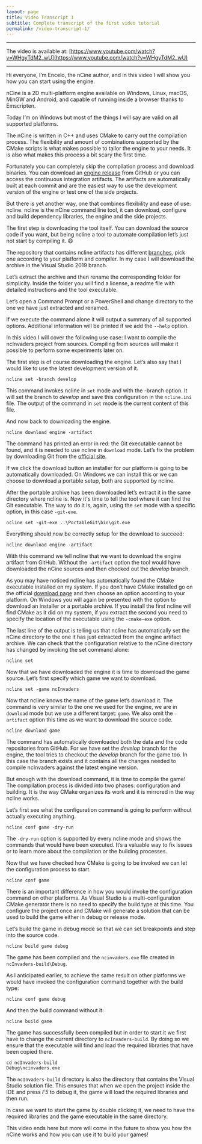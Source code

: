 ```yaml
---
layout: page
title: Video Transcript 1
subtitle: Complete transcript of the first video tutorial
permalink: /video-transcript-1/
---
```


---
The video is available at: [https://www.youtube.com/watch?v=WHgyTdM2_wU](https://www.youtube.com/watch?v=WHgyTdM2_wU)

---

Hi everyone, I’m Encelo, the nCine author, and in this video I will show you how you can start using the engine.

nCine is a 2D multi-platform engine available on Windows, Linux, macOS, MinGW and Android, and capable of running inside a browser thanks to Emscripten.

Today I’m on Windows but most of the things I will say are valid on all supported platforms.

The nCine is written in C++ and uses CMake to carry out the compilation process. The flexibility and amount of combinations supported by the CMake scripts is what makes possible to tailor the engine to your needs.
It is also what makes this process a bit scary the first time.

Fortunately you can completely skip the compilation process and download binaries.
You can download an [engine release](https://github.com/nCine/nCine/releases) from GitHub or you can access the continuous integration artifacts. The artifacts are automatically built at each commit and are the easiest way to use the development version of the engine or test one of the side projects.

But there is yet another way, one that combines flexibility and ease of use: ncline.
ncline is the nCine command line tool, it can download, configure and build dependency libraries, the engine and the side projects.

The first step is downloading the tool itself. You can download the source code if you want, but being ncline a tool to automate compilation let’s just not start by compiling it. :smile:

The repository that contains ncline artifacts has different [branches](https://github.com/nCine/ncline-artifacts/branches/all), pick one according to your platform and compiler. In my case I will download the archive in the Visual Studio 2019 branch.

Let’s extract the archive and then rename the corresponding folder for simplicity.
Inside the folder you will find a license, a readme file with detailed instructions and the tool executable.

Let’s open a Command Prompt or a PowerShell and change directory to the one we have just extracted and renamed.

If we execute the command alone it will output a summary of all supported options.
Additional information will be printed if we add the `--help` option.

In this video I will cover the following use case: I want to compile the ncInvaders project from sources. Compiling from sources will make it possible to perform some experiments later on.

The first step is of course downloading the engine. Let’s also say that I would like to use the latest development version of it.

    ncline set -branch develop

This command invokes ncline in `set` mode and with the -branch option. It will set the branch to _develop_ and save this configuration in the `ncline.ini` file. The output of the command in `set` mode is the current content of this file.

And now back to downloading the engine.

    ncline download engine -artifact

The command has printed an error in red: the Git executable cannot be found, and it is needed to use ncline in `download` mode.
Let’s fix the problem by downloading Git from the [official site](https://git-scm.com/).

If we click the download button an installer for our platform is going to be automatically downloaded. On Windows we can install this or we can choose to download a portable setup, both are supported by ncline.

After the portable archive has been downloaded let’s extract it in the same directory where ncline is.
Now it's time to tell the tool where it can find the Git executable.
The way to do it is, again, using the `set` mode with a specific option, in this case `-git-exe`.

    ncline set -git-exe ..\PortableGit\bin\git.exe

Everything should now be correctly setup for the download to succeed:

    ncline download engine -artifact

With this command we tell ncline that we want to download the engine artifact from GitHub. Without the `-artifact` option the tool would have downloaded the nCine sources and then checked out the _develop_ branch.

As you may have noticed ncline has automatically found the CMake executable installed on my system.
If you don’t have CMake installed go on the official [download page](https://cmake.org/download/) and then choose an option according to your platform.
On Windows you will again be presented with the option to download an installer or a portable archive. If you install the first ncline will find CMake as it did on my system, if you extract the second you need to specify the location of the executable using the `-cmake-exe` option.

The last line of the output is telling us that ncline has automatically set the nCine directory to the one it has just extracted from the engine artifact archive.
We can check that the configuration relative to the nCine directory has changed by invoking the set command alone:

    ncline set

Now that we have downloaded the engine it is time to download the game source. Let’s first specify which game we want to download.

    ncline set -game ncInvaders

Now that ncline knows the name of the game let’s download it. The command is very similar to the one we used for the engine, we are in `download` mode but we use a different target: `game`.
We also omit the `-artifact` option this time as we want to download the source code.

    ncline download game

The command has automatically downloaded both the data and the code repositories from GitHub. For we have set the _develop_ branch for the engine, the tool tries to checkout the _develop_ branch for the game too. In this case the branch exists and it contains all the changes needed to compile ncInvaders against the latest engine version.

But enough with the download command, it is time to compile the game!
The compilation process is divided into two phases: configuration and building. It is the way CMake organizes its work and it is mirrored in the way ncline works.

Let’s first see what the configuration command is going to perform without actually executing anything.

    ncline conf game -dry-run

The `-dry-run` option is supported by every ncline mode and shows the commands that would have been executed. It’s a valuable way to fix issues or to learn more about the compilation or the building processes.

Now that we have checked how CMake is going to be invoked we can let the configuration process to start.

    ncline conf game

There is an important difference in how you would invoke the configuration command on other platforms. As Visual Studio is a multi-configuration CMake generator there is no need to specify the build type at this time. You configure the project once and CMake will generate a solution that can be used to build the game either in debug or release mode.

Let’s build the game in debug mode so that we can set breakpoints and step into the source code.

    ncline build game debug

The game has been compiled and the `ncinvaders.exe` file created in `ncInvaders-build\Debug`.

As I anticipated earlier, to achieve the same result on other platforms we would have invoked the configuration command together with the build type:

    ncline conf game debug

And then the build command without it:

    ncline build game

The game has successfully been compiled but in order to start it we first have to change the current directory to `ncInvaders-build`. By doing so we ensure that the executable will find and load the required libraries that have been copied there.

    cd ncInvaders-build
    Debug\ncinvaders.exe

The `ncInvaders-build` directory is also the directory that contains the Visual Studio solution file. This ensures that when we open the project inside the IDE and press _F5_ to debug it, the game will load the required libraries and then run.

In case we want to start the game by double clicking it, we need to have the required libraries and the game executable in the same directory.

This video ends here but more will come in the future to show you how the nCine works and how you can use it to build your games!
